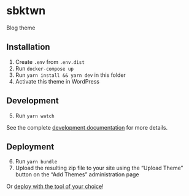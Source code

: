 sbktwn
======

Blog theme

## Installation

1. Create `.env` from `.env.dist`
2. Run `docker-compose up`
3. Run `yarn install && yarn dev` in this folder
4. Activate this theme in WordPress

## Development

5. Run `yarn watch`

See the complete [development documentation](https://underscoretw.com/docs/tailwind-plugins-npm-commands/) for more details.

## Deployment

6. Run `yarn bundle`
7. Upload the resulting zip file to your site using the “Upload Theme” button on the “Add Themes” administration page

Or [deploy with the tool of your choice](https://underscoretw.com/docs/deployment/#h-other-deployment-options)!
